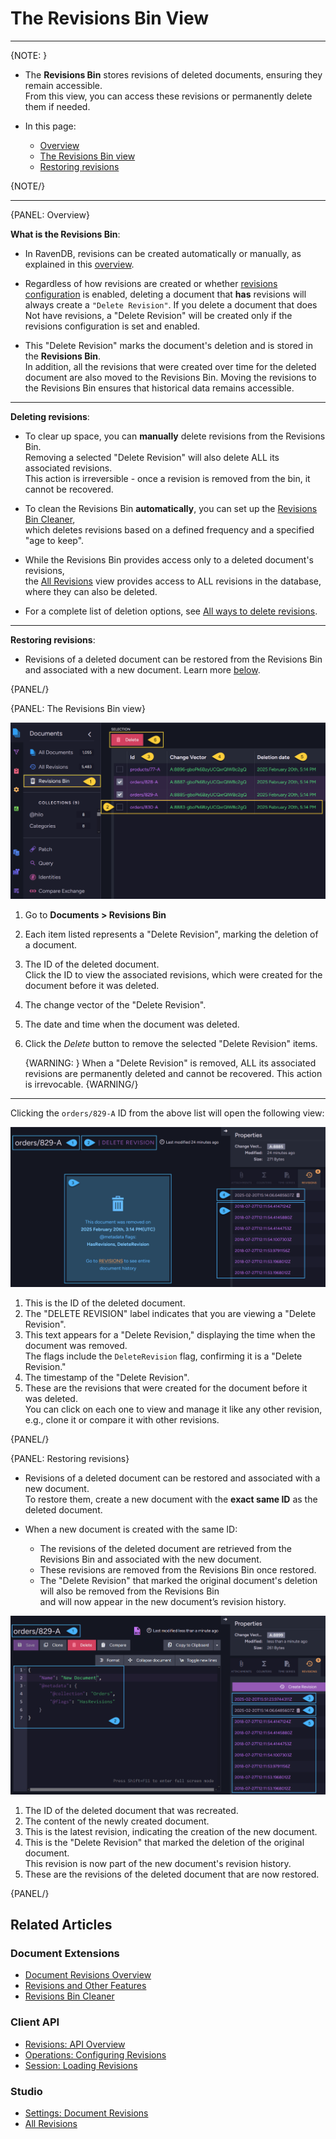 # The Revisions Bin View
---

{NOTE: }

* The **Revisions Bin** stores revisions of deleted documents, ensuring they remain accessible.  
  From this view, you can access these revisions or permanently delete them if needed.

* In this page:
  * [Overview](../../../../studio/database/document-extensions/revisions/revisions-bin#overview)
  * [The Revisions Bin view](../../../../studio/database/document-extensions/revisions/revisions-bin#the-revisions-bin-view)
  * [Restoring revisions](../../../../studio/database/document-extensions/revisions/revisions-bin#restoring-revisions)

{NOTE/}

---

{PANEL: Overview}

**What is the Revisions Bin**:

* In RavenDB, revisions can be created automatically or manually, as explained in this [overview](../../../../document-extensions/revisions/overview).

* Regardless of how revisions are created or whether [revisions configuration](../../../../studio/database/settings/document-revisions#revisions-configuration) is enabled,
  deleting a document that **has** revisions will always create a `"Delete Revision"`.
  If you delete a document that does Not have revisions, a "Delete Revision" will be created only if the revisions configuration is set and enabled.

* This "Delete Revision" marks the document's deletion and is stored in the **Revisions Bin**.  
  In addition, all the revisions that were created over time for the deleted document are also moved to the Revisions Bin.
  Moving the revisions to the Revisions Bin ensures that historical data remains accessible.  

---

**Deleting revisions**:

* To clear up space, you can **manually** delete revisions from the Revisions Bin.  
  Removing a selected "Delete Revision" will also delete ALL its associated revisions.  
  This action is irreversible - once a revision is removed from the bin, it cannot be recovered.  

* To clean the Revisions Bin **automatically**, you can set up the [Revisions Bin Cleaner](../../../../document-extensions/revisions/revisions-bin-cleaner),  
  which deletes revisions based on a defined frequency and a specified "age to keep".

* While the Revisions Bin provides access only to a deleted document's revisions,  
  the [All Revisions](../../../../studio/database/document-extensions/revisions/all-revisions) view provides access to ALL revisions in the database,
  where they can also be deleted.

* For a complete list of deletion options, see [All ways to delete revisions](../../../../studio/database/document-extensions/revisions/all-revisions#all-ways-to-delete-revisions).

---

**Restoring revisions**:

* Revisions of a deleted document can be restored from the Revisions Bin and associated with a new document.
  Learn more [below](../../../../studio/database/document-extensions/revisions/revisions-bin#restoring-revisions).

{PANEL/}

{PANEL: The Revisions Bin view}

![Revisions bin items](images/revisions/revisions-bin-1.png "The Revisions Bin")

1. Go to **Documents > Revisions Bin**
2. Each item listed represents a "Delete Revision", marking the deletion of a document.
3. The ID of the deleted document.  
   Click the ID to view the associated revisions, which were created for the document before it was deleted.
4. The change vector of the "Delete Revision".
5. The date and time when the document was deleted.
6. Click the _Delete_ button to remove the selected "Delete Revision" items.  
   
    {WARNING: }
    When a "Delete Revision" is removed, ALL its associated revisions are permanently deleted and cannot be recovered.
    This action is irrevocable.
    {WARNING/}

---

Clicking the `orders/829-A` ID from the above list will open the following view:


![Delete revision](images/revisions/revisions-bin-2.png 'A "Delete Revision"')

1. This is the ID of the deleted document.
2. The "DELETE REVISION" label indicates that you are viewing a "Delete Revision".
3. This text appears for a "Delete Revision," displaying the time when the document was removed.  
   The flags include the `DeleteRevision` flag, confirming it is a "Delete Revision."
4. The timestamp of the "Delete Revision". 
5. These are the revisions that were created for the document before it was deleted.  
   You can click on each one to view and manage it like any other revision,  
   e.g., clone it or compare it with other revisions. 

{PANEL/}

{PANEL: Restoring revisions}

* Revisions of a deleted document can be restored and associated with a new document.  
  To restore them, create a new document with the **exact same ID** as the deleted document.  

* When a new document is created with the same ID:  
  * The revisions of the deleted document are retrieved from the Revisions Bin and associated with the new document.
  * These revisions are removed from the Revisions Bin once restored.
  * The "Delete Revision" that marked the original document's deletion will also be removed from the Revisions Bin  
    and will now appear in the new document’s revision history.

![Restoring revisions](images/revisions/revisions-bin-3.png "Restoring revisions")

1. The ID of the deleted document that was recreated.
2. The content of the newly created document.
3. This is the latest revision, indicating the creation of the new document.
4. This is the "Delete Revision" that marked the deletion of the original document.   
   This revision is now part of the new document's revision history.
6. These are the revisions of the deleted document that are now restored.

{PANEL/}

## Related Articles

### Document Extensions

* [Document Revisions Overview](../../../../document-extensions/revisions/overview)  
* [Revisions and Other Features](../../../../document-extensions/revisions/revisions-and-other-features)  
* [Revisions Bin Cleaner](../../../../document-extensions/revisions/revisions-bin-cleaner)  

### Client API

* [Revisions: API Overview](../../../../document-extensions/revisions/client-api/overview)  
* [Operations: Configuring Revisions](../../../../document-extensions/revisions/client-api/operations/configure-revisions)  
* [Session: Loading Revisions](../../../../document-extensions/revisions/client-api/session/loading)  

### Studio

* [Settings: Document Revisions](../../../../studio/database/settings/document-revisions)  
* [All Revisions](../../../../studio/database/document-extensions/revisions/all-revisions)  
